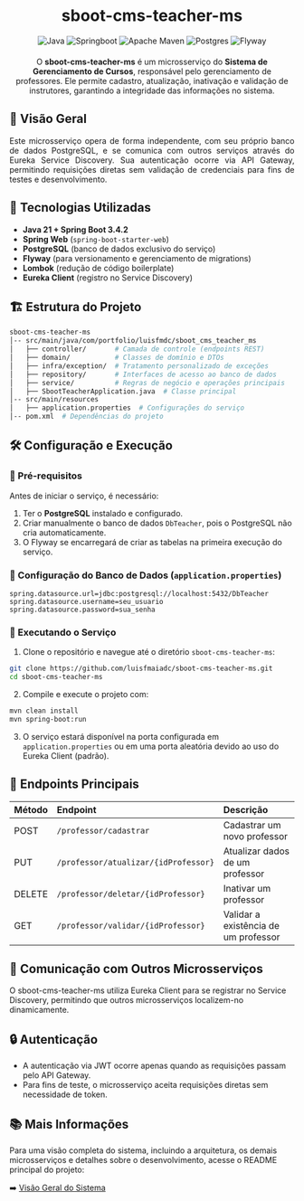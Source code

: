 <h1 align="center">sboot-cms-teacher-ms</h1>

<p align="center" style="margin-bottom: 20;">
    <img src="https://img.shields.io/badge/java-%23ED8B00.svg?style=for-the-badge&logo=openjdk&logoColor=white" alt="Java" />
    <img src="https://img.shields.io/badge/spring-%236DB33F.svg?style=for-the-badge&logo=spring&logoColor=white" alt="Springboot" />
    <img src="https://img.shields.io/badge/Apache%20Maven-C71A36?style=for-the-badge&logo=Apache%20Maven&logoColor=white" alt="Apache Maven" />
    <img src="https://img.shields.io/badge/postgres-%23316192.svg?style=for-the-badge&logo=postgresql&logoColor=white" alt="Postgres" /> 
    <img src="https://img.shields.io/badge/Flyway-CC0200.svg?style=for-the-badge&logo=Flyway&logoColor=white" alt="Flyway" />
</p>

<p align="center">O <b>sboot-cms-teacher-ms</b> é um microsserviço do <b>Sistema de Gerenciamento de Cursos</b>, responsável pelo gerenciamento de professores. Ele permite cadastro, atualização, inativação e validação de instrutores, garantindo a integridade das informações no sistema.</p>

<h2>📌 Visão Geral</h2>
<p align="justify">Este microsserviço opera de forma independente, com seu próprio banco de dados PostgreSQL, e se comunica com outros serviços através do Eureka Service Discovery. Sua autenticação ocorre via API Gateway, permitindo requisições diretas sem validação de credenciais para fins de testes e desenvolvimento.</p>

<h2>🚀 Tecnologias Utilizadas</h2>

- <b>Java 21 + Spring Boot 3.4.2</b>
- <b>Spring Web</b> (<code>spring-boot-starter-web</code>)
- <b>PostgreSQL</b> (banco de dados exclusivo do serviço)
- <b>Flyway</b> (para versionamento e gerenciamento de migrations)
- <b>Lombok</b> (redução de código boilerplate)
- <b>Eureka Client</b> (registro no Service Discovery)

<h2>🏗️ Estrutura do Projeto</h2>

```bash
sboot-cms-teacher-ms
│-- src/main/java/com/portfolio/luisfmdc/sboot_cms_teacher_ms
│   ├── controller/       # Camada de controle (endpoints REST)
│   ├── domain/           # Classes de domínio e DTOs
│   ├── infra/exception/  # Tratamento personalizado de exceções
│   ├── repository/       # Interfaces de acesso ao banco de dados
│   ├── service/          # Regras de negócio e operações principais
│   ├── SbootTeacherApplication.java  # Classe principal
│-- src/main/resources
│   ├── application.properties  # Configurações do serviço
│-- pom.xml  # Dependências do projeto
```

<h2>🛠️ Configuração e Execução</h2>

<h3>📌 Pré-requisitos</h3>
<p>Antes de iniciar o serviço, é necessário:</p>

1. Ter o <b>PostgreSQL</b> instalado e configurado.
2. Criar manualmente o banco de dados <code>DbTeacher</code>, pois o PostgreSQL não cria automaticamente.
3. O Flyway se encarregará de criar as tabelas na primeira execução do serviço.

<h3>📜 Configuração do Banco de Dados (<code>application.properties</code>)</h3>

```properties
spring.datasource.url=jdbc:postgresql://localhost:5432/DbTeacher
spring.datasource.username=seu_usuario
spring.datasource.password=sua_senha
```

<h3>🚀 Executando o Serviço</h3>

1. Clone o repositório e navegue até o diretório <code>sboot-cms-teacher-ms</code>:

```sh
git clone https://github.com/luisfmaiadc/sboot-cms-teacher-ms.git
cd sboot-cms-teacher-ms
```

2. Compile e execute o projeto com:

```sh
mvn clean install
mvn spring-boot:run
```

3. O serviço estará disponível na porta configurada em <code>application.properties</code> ou em uma porta aleatória devido ao uso do Eureka Client (padrão).

<h2>📡 Endpoints Principais</h2>

| Método | Endpoint | Descrição |
|     :---     |     :---      |      :---     |
| POST         | <code>/professor/cadastrar                       | Cadastrar um novo professor           |
| PUT          | <code>/professor/atualizar/{idProfessor}</code>  | Atualizar dados de um professor       |
| DELETE       | <code>/professor/deletar/{idProfessor}</code>    | Inativar um professor                 |
| GET          | <code>/professor/validar/{idProfessor}</code>    | Validar a existência de um professor  |

<h2>🔗 Comunicação com Outros Microsserviços</h2>
<p>O sboot-cms-teacher-ms utiliza Eureka Client para se registrar no Service Discovery, permitindo que outros microsserviços localizem-no dinamicamente.</p>

<h2>🔒 Autenticação</h2>

- A autenticação via JWT ocorre apenas quando as requisições passam pelo API Gateway.
- Para fins de teste, o microsserviço aceita requisições diretas sem necessidade de token.

<h2>📚 Mais Informações</h2>
<p>Para uma visão completa do sistema, incluindo a arquitetura, os demais microsserviços e detalhes sobre o desenvolvimento, acesse o README principal do projeto:</p>


➡️ [Visão Geral do Sistema](https://github.com/luisfmaiadc/pom-base-course-management-system) 